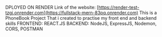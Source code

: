 DPLOYED ON RENDER Link of the website: [https://render-test-tzgj.onrender.com](https://fullstack-mern-83pq.onrender.com)
This is a PhoneBook Project That i created to practise my front end and backend skills
FRONTEND: REACT.JS
BACKEND: NodeJS, ExpressJS, Nodemon, CORS, POSTMAN
